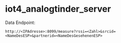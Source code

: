 # iot4_analogtinder_server

Data Endpoint:

`http://<IPAdresse>:8099/measure?rssi=<Zahl>&srcid=<NameDesESP>&partnerid=<NameDesGesehenenESP>`
